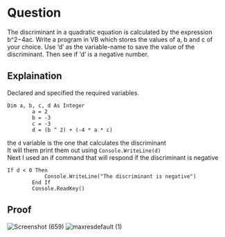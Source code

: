 # Question
The discriminant in a quadratic equation is calculated by the expression
b^2−4ac. Write a program in VB which stores the values of a, b and c of your choice. Use ‘d’
as the variable-name to save the value of the discriminant. Then see if ‘d’ is a negative
number.

## Explaination
Declared and specified the required variables.
```
Dim a, b, c, d As Integer
        a = 2
        b = -3
        c = -3
        d = (b ^ 2) + (-4 * a * c)
```
the ``` d ``` variable is the one that calculates the discriminant
<br>
It will them print them out using ``` Console.WriteLine(d) ```
<br>
Next I used an if command that will respond if the discriminant is negative
```
If d < 0 Then
            Console.WriteLine("The discriminant is negative")
        End If
        Console.ReadKey()
```

## Proof
![Screenshot (659)](https://user-images.githubusercontent.com/79893903/130981059-e93b8f73-7ad1-4b8e-9189-6d4b014a12d4.png)
![maxresdefault (1)](https://user-images.githubusercontent.com/79893903/130981105-f18307d0-a2c8-4018-97cc-a0ace69ddef3.jpg)
